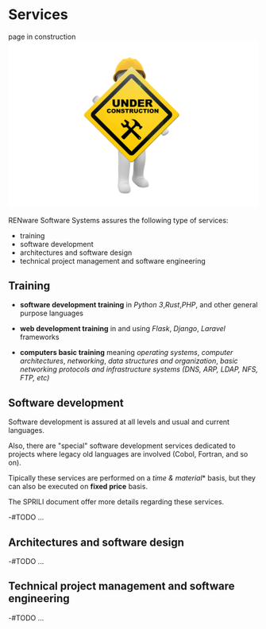 # Services

page in construction
![wip picture](pictures/under_maintenance.png)

RENware Software Systems assures the following type of services:

* training
* software development
* architectures and software design
* technical project management and software engineering





## Training

* **software development training** in *Python 3*,*Rust*,*PHP*, and other general purpose languages 

* **web development training** in and using *Flask*, *Django*, *Laravel* frameworks

* **computers basic training** meaning *operating systems*, *computer architectures*, *networking*, *data structures and organization*, *basic networking protocols and infrastructure systems (DNS, ARP, LDAP, NFS, FTP, etc)*





## Software development

Software development is assured at all levels and usual and current languages.

Also, there are "special" software development services dedicated to projects where legacy old languages are involved (Cobol, Fortran, and so on).

Tipically these services are performed on a **time* & material** basis, but they can also be executed on **fixed price** basis.

The SPRILI document offer more details regarding these services.


-#TODO ...





## Architectures and software design

-#TODO ...





## Technical project management and software engineering
 
-#TODO ...





